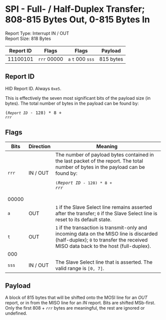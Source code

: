 
# SPI - Full- / Half-Duplex Transfer; 808-815 Bytes Out, 0-815 Bytes In
Report Type: Interrupt IN / OUT<br />
Report Size: 818 Bytes

| Report ID | Flags | Flags | Payload |
|-----------|-------|-------|---------|
| 11100101 | `rrr`&nbsp;00000 | `a`&nbsp;`t`&nbsp;000&nbsp;`sss` | 815 bytes |

## Report ID
HID Report ID.  Always `0xe5`.

This is effectively the seven most significant bits of the payload size (in bytes).  The total number of bytes in the payload can be found by: <pre>(*`Report ID`* - 128) * 8 + *`rrr`*</pre>

## Flags

| Bits  | Direction | Meaning |
|-------|-----------|---------|
| `rrr` | IN / OUT  | The number of payload bytes contained in the last packet of the report.  The total number of bytes in the payload can be found by: <pre>(*`Report ID`* - 128) * 8 + *`rrr`*</pre> |
| 00000 |          |                                                                       |
| `a`   | OUT      | `1` if the Slave Select line remains asserted after the transfer; `0` if the Slave Select line is reset to its default state. |
| `t`   | OUT      | `1` if the transaction is transmit-only and incoming data on the MISO line is discarded (half-duplex); `0` to transfer the received MISO data back to the host (full-duplex). |
| 000   |          |                                                                       |
| `sss` | IN / OUT | The Slave Select line that is asserted.  The valid range is `[0, 7]`. |

## Payload
A block of 815 bytes that will be shifted onto the MOSI line for an *OUT* report, or in from the MISO line for an *IN* report.  Bits are shifted MSb-first.  Only the first 808 + *`rrr`* bytes are meaningful, the rest are ignored or undefined.
